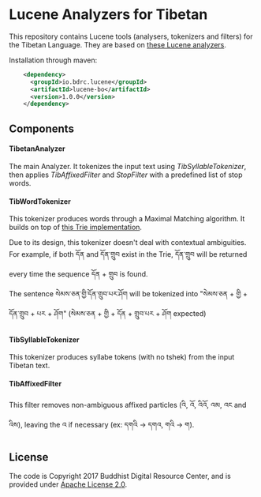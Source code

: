 # Lucene Analyzers for Tibetan

This repository contains Lucene tools (analysers, tokenizers and filters) for the Tibetan Language. They are based on [these Lucene analyzers](https://github.com/tibetan-nlp/lucene-analyzers).

Installation through maven:

```xml
    <dependency>
      <groupId>io.bdrc.lucene</groupId>
      <artifactId>lucene-bo</artifactId>
      <version>1.0.0</version>
    </dependency>
```

## Components

#### TibetanAnalyzer

The main Analyzer. 
It tokenizes the input text using *TibSyllableTokenizer*, then applies *TibAffixedFilter* and *StopFilter* with a predefined list of stop words.

#### TibWordTokenizer

This tokenizer produces words through a Maximal Matching algorithm. It builds on top of [this Trie implementation](https://github.com/BuddhistDigitalResourceCenter/stemmer).  

Due to its design, this tokenizer doesn't deal with contextual ambiguities.<br>
For example, if both དོན and དོན་གྲུབ exist in the Trie, དོན་གྲུབ will be returned every time the sequence དོན + གྲུབ is found.<br>
The sentence སེམས་ཅན་གྱི་དོན་གྲུབ་པར་ཤོག will be tokenized into "སེམས་ཅན + གྱི + དོན་གྲུབ + པར + ཤོག" (སེམས་ཅན + གྱི + དོན + གྲུབ་པར + ཤོག expected)

#### TibSyllableTokenizer

This tokenizer produces syllabe tokens (with no tshek) from the input Tibetan text.

#### TibAffixedFilter

This filter removes non-ambiguous affixed particles (འི, འོ, འིའོ, འམ, འང and འིས), leaving the འ if necessary (ex: དགའི -> དགའ, གའི -> ག).

## License

The code is Copyright 2017 Buddhist Digital Resource Center, and is provided under [Apache License 2.0](LICENSE).